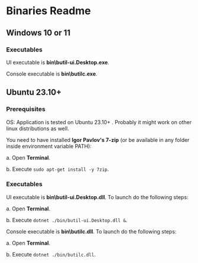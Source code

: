 # Binaries Readme

## Windows 10 or 11

### Executables

UI executable is **bin\butil-ui.Desktop.exe**.

Console executable is **bin\butilc.exe**.

## Ubuntu 23.10+

### Prerequisites

OS: Application is tested on Ubuntu 23.10+ . Probably it might work on other linux distributions as well.

You need to have installed **Igor Pavlov's 7-zip** (or be available in any folder inside environment variable PATH):

a. Open **Terminal**.

b. Execute `sudo apt-get install -y 7zip`.

### Executables

UI executable is **bin\butil-ui.Desktop.dll**. To launch do the following steps:

a. Open **Terminal**.

b. Execute `dotnet ./bin/butil-ui.Desktop.dll &`.

Console executable is **bin\butilc.dll**. To launch do the following steps:

a. Open **Terminal**.

b. Execute `dotnet ./bin/butilc.dll`.
